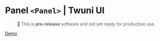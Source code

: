 # Panel `<Panel>` | Twuni UI

> 🚧 This is **pre-release** software and _not_ yet ready for production use.

[Demo][demo]

[demo]: https://ui.twuni.dev/
